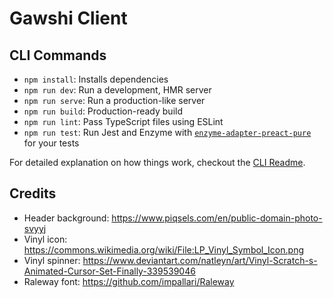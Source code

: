 Gawshi Client
=============

CLI Commands
------------
*   `npm install`: Installs dependencies
*   `npm run dev`: Run a development, HMR server
*   `npm run serve`: Run a production-like server
*   `npm run build`: Production-ready build
*   `npm run lint`: Pass TypeScript files using ESLint
*   `npm run test`: Run Jest and Enzyme with
    [`enzyme-adapter-preact-pure`](https://github.com/preactjs/enzyme-adapter-preact-pure)
    for your tests

For detailed explanation on how things work, checkout the [CLI Readme](https://github.com/developit/preact-cli/blob/master/README.md).

Credits
-------
* Header background: https://www.piqsels.com/en/public-domain-photo-svyyj
* Vinyl icon: https://commons.wikimedia.org/wiki/File:LP_Vinyl_Symbol_Icon.png
* Vinyl spinner: https://www.deviantart.com/natleyn/art/Vinyl-Scratch-s-Animated-Cursor-Set-Finally-339539046
* Raleway font: https://github.com/impallari/Raleway
